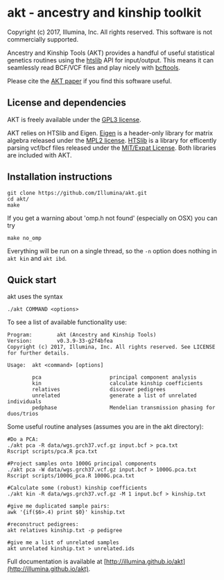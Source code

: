 # akt - ancestry and kinship toolkit

Copyright (c) 2017, Illumina, Inc. All rights reserved. This software is not commercially supported.

Ancestry and Kinship Tools (AKT) provides a handful of useful statistical genetics routines using the [htslib](http://www.htslib.org/) API for input/output. This means it can seamlessly read BCF/VCF files and play nicely with [bcftools](http://samtools.github.io/bcftools/bcftools.html).

Please cite the [AKT paper](https://academic.oup.com/bioinformatics/article-abstract/33/1/142/2525685) if you find this software useful.

## License and dependencies

AKT is freely available under the [GPL3 license](https://github.com/Illumina/agg/blob/master/LICENSE). 

AKT relies on HTSlib and Eigen. [Eigen](http://eigen.tuxfamily.org/index.php?title=Main_Page) is a header-only library for matrix algebra released under the [MPL2 license](https://www.mozilla.org/en-US/MPL/2.0/). [HTSlib](http://www.htslib.org/) is a library for efficently parsing vcf/bcf files released under the [MIT/Expat License](http://choosealicense.com/licenses/mit/). Both libraries are included with AKT.

## Installation instructions

```
git clone https://github.com/Illumina/akt.git
cd akt/
make
```
If you get a warning about 'omp.h not found' (especially on OSX)
you can try
```
make no_omp
```
Everything will be run on a single thread, so the `-n` option does nothing
in `akt kin` and `akt ibd`.

## Quick start
akt uses the syntax
```
./akt COMMAND <options>
```

To see a list of available functionality use:
```
Program:        akt (Ancestry and Kinship Tools)
Version:        v0.3.9-33-g2f4bfea
Copyright (c) 2017, Illumina, Inc. All rights reserved. See LICENSE for further details.

Usage:  akt <command> [options]

        pca                      principal component analysis
        kin                      calculate kinship coefficients
        relatives                discover pedigrees
        unrelated                generate a list of unrelated individuals
        pedphase                 Mendelian transmission phasing for duos/trios
```

Some useful routine analyses (assumes you are in the akt directory):
```
#Do a PCA:
./akt pca -R data/wgs.grch37.vcf.gz input.bcf > pca.txt
Rscript scripts/pca.R pca.txt

#Project samples onto 1000G principal components
./akt pca -W data/wgs.grch37.vcf.gz input.bcf > 1000G.pca.txt
Rscript scripts/1000G_pca.R 1000G.pca.txt

#Calculate some (robust) kinship coefficients
./akt kin -R data/wgs.grch37.vcf.gz -M 1 input.bcf > kinship.txt

#give me duplicated sample pairs:
awk '{if($6>.4) print $0}' kinship.txt

#reconstruct pedigrees:
akt relatives kinship.txt -p pedigree

#give me a list of unrelated samples
akt unrelated kinship.txt > unrelated.ids

```
Full documentation is available at [http://illumina.github.io/akt](http://illumina.github.io/akt).

 
